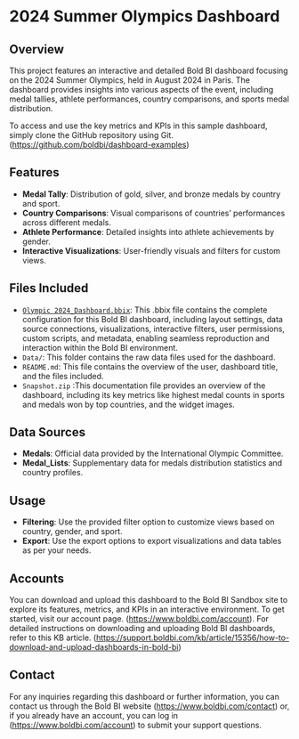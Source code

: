 # 2024 Summer Olympics Dashboard

## Overview
This project features an interactive and detailed Bold BI dashboard focusing on the 2024 Summer   Olympics, held in August 2024 in Paris. The dashboard provides insights into various aspects of the event, including medal tallies, athlete performances, country comparisons, and sports medal distribution.

To access and use the key metrics and KPIs in this sample dashboard, simply clone the GitHub repository using Git. (https://github.com/boldbi/dashboard-examples)

## Features
- **Medal Tally**: Distribution of gold, silver, and bronze medals by country and sport.
- **Country Comparisons**: Visual comparisons of countries’ performances across different medals.
- **Athlete Performance**: Detailed insights into athlete achievements by gender.
- **Interactive Visualizations**: User-friendly visuals and filters for custom views.

## Files Included
- [`Olympic 2024_Dashboard.bbix`](https://github.com/boldbi/dashboard-examples/blob/master/Sports/2024%20Summer%20Olympics%20Dashboard/2024%20Summer%20Olympics%20Dashboard.bbix): This .bbix file contains the complete configuration for this Bold BI dashboard, including layout settings, data source connections, visualizations, interactive filters, user permissions, custom scripts, and metadata, enabling seamless reproduction and interaction within the Bold BI environment.
- `Data/`: This folder contains the raw data files used for the dashboard.
- `README.md`: This file contains the overview of the user, dashboard title, and the files included.
- `Snapshot.zip` :This documentation file provides an overview of the dashboard, including its key metrics like highest medal counts in sports and medals won by top countries, and the widget images.

## Data Sources
- **Medals**: Official data provided by the International Olympic Committee.
- **Medal_Lists**: Supplementary data for medals distribution statistics and country profiles.

## Usage
- **Filtering**: Use the provided filter option to customize views based on country, gender, and sport.
- **Export**: Use the export options to export visualizations and data tables as per your needs.

## Accounts
You can download and upload this dashboard to the Bold BI Sandbox site to explore its features, metrics, and KPIs in an interactive environment. To get started, visit our account page. (https://www.boldbi.com/account). For detailed instructions on downloading and uploading Bold BI dashboards, refer to this KB article. (https://support.boldbi.com/kb/article/15356/how-to-download-and-upload-dashboards-in-bold-bi) 

## Contact
For any inquiries regarding this dashboard or further information, you can contact us through the Bold BI website (https://www.boldbi.com/contact) or, if you already have an account, you can log in (https://www.boldbi.com/account) to submit your support questions.  


